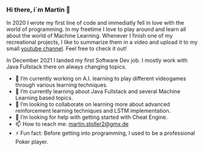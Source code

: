 ### Hi there, i´m Martin 👋
In 2020 I wrote my first line of code and immediatly fell in love with the world of programming. In my freetime I love to play around and learn all about the world of Machine Learning. Whenever I finish one of my recreational projects, I like to summarize them in a video and upload it to my small [youtube channel](https://www.youtube.com/channel/UCq1NfsnK6fKMFnBOQfNLsCw). Feel free to check it out!

In December 2021 I landed my first Software Dev job. I mostly work with Java Fullstack there on always changing topics.

- 🔭 I’m currently working on A.I. learning to play different videogames through various learning techniques.
- 🌱 I’m currently learning about Java Fullstack and several Machine Learning based topics.
- 👯 I’m looking to collaborate on learning more about advanced reinforcement learning techniques and LSTM implementation. 
- 🤔 I’m looking for help with getting started with Cheat Engine.
- 📫 How to reach me: martin.stoller2@gmx.de
- ⚡ Fun fact: Before getting into programming, I used to be a professional Poker player.
